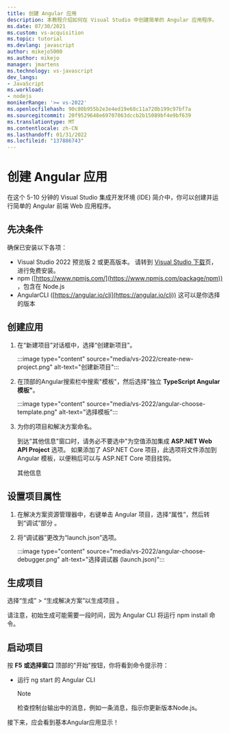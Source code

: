 ```yaml
---
title: 创建 Angular 应用
description: 本教程介绍如何在 Visual Studio 中创建简单的 Angular 应用程序。
ms.date: 07/30/2021
ms.custom: vs-acquisition
ms.topic: tutorial
ms.devlang: javascript
author: mikejo5000
ms.author: mikejo
manager: jmartens
ms.technology: vs-javascript
dev_langs:
- JavaScript
ms.workload:
- nodejs
monikerRange: '>= vs-2022'
ms.openlocfilehash: 90c80b955b2e3e4ed19e68c11a720b199c97bf7a
ms.sourcegitcommit: 20f9529648e69707063dccb2b15089bf4e9bf639
ms.translationtype: MT
ms.contentlocale: zh-CN
ms.lasthandoff: 01/31/2022
ms.locfileid: "137886743"
---
```

# <a name="create-an-angular-app"></a>创建 Angular 应用

在这个 5-10 分钟的 Visual Studio 集成开发环境 (IDE) 简介中，你可以创建并运行简单的 Angular 前端 Web 应用程序。

## <a name="prerequisites"></a>先决条件

确保已安装以下各项：

- Visual Studio 2022 预览版 2 或更高版本。 请转到 [Visual Studio 下载](https://visualstudio.microsoft.com/downloads/)页，进行免费安装。
- npm ([https://www.npmjs.com/](https://www.npmjs.com/package/npm)) ，包含在 Node.js
- AngularCLI ([https://angular.io/cli](https://angular.io/cli)) 这可以是你选择的版本

## <a name="create-your-app"></a>创建应用

1. 在“新建项目”对话框中，选择“创建新项目”。

   :::image type="content" source="media/vs-2022/create-new-project.png" alt-text="创建新项目":::

1. 在顶部的Angular搜索栏中搜索"模板"，然后选择"独立 **TypeScript Angular模板"**。

   :::image type="content" source="media/vs-2022/angular-choose-template.png" alt-text="选择模板":::

1. 为你的项目和解决方案命名。

   到达"其他信息"窗口时，请务必不要选中"为空值添加集成 **ASP.NET Web API Project** 选项。 如果添加了 ASP.NET Core 项目，此选项将文件添加到 Angular 模板，以便稍后可以与 ASP.NET Core 项目挂钩。

   其他信息

## <a name="set-the-project-properties"></a>设置项目属性

1. 在解决方案资源管理器中，右键单击 Angular 项目，选择“属性”，然后转到“调试”部分 。

1. 将“调试器”更改为“launch.json”选项。
 
   :::image type="content" source="media/vs-2022/angular-choose-debugger.png" alt-text="选择调试器 (launch.json)":::

## <a name="build-your-project"></a>生成项目

选择“生成” > “生成解决方案”以生成项目 。

请注意，初始生成可能需要一段时间，因为 Angular CLI 将运行 npm install 命令。

## <a name="start-your-project"></a>启动项目

按 **F5** **或选择窗口** 顶部的"开始"按钮，你将看到命令提示符：

- 运行 ng start 的 Angular CLI

   >[!NOTE]
   > 检查控制台输出中的消息，例如一条消息，指示你更新版本Node.js。

接下来，应会看到基本Angular应用显示！